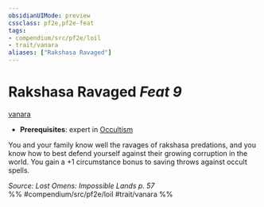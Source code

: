 ```yaml
---
obsidianUIMode: preview
cssclass: pf2e,pf2e-feat
tags:
- compendium/src/pf2e/loil
- trait/vanara
aliases: ["Rakshasa Ravaged"]
---
```

# Rakshasa Ravaged  *Feat 9*  
[vanara](rules/traits/vanara-loil.md)  

- **Prerequisites**: expert in [Occultism](compendium/skills.md#Occultism)

You and your family know well the ravages of rakshasa predations, and you know how to best defend yourself against their growing corruption in the world. You gain a +1 circumstance bonus to saving throws against occult spells.

*Source: Lost Omens: Impossible Lands p. 57*  
%% #compendium/src/pf2e/loil #trait/vanara %%